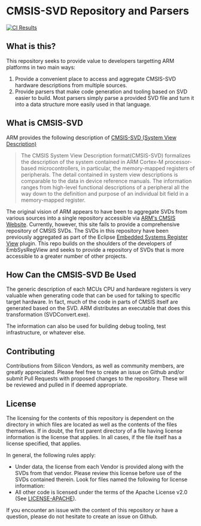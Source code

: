 CMSIS-SVD Repository and Parsers
================================

[![CI Results](https://github.com/posborne/cmsis-svd/workflows/test/badge.svg)](https://github.com/posborne/cmsis-svd/actions)

What is this?
-------------

This repository seeks to provide value to developers targetting ARM
platforms in two main ways:

1. Provide a convenient place to access and aggregate CMSIS-SVD
   hardware descriptions from multiple sources.
2. Provide parsers that make code generation and tooling based on SVD
   easier to build.  Most parsers simply parse a provided SVD file and
   turn it into a data structure more easily used in that language.

What is CMSIS-SVD
-----------------

ARM provides the following description of
[CMSIS-SVD (System View Description)](http://www.keil.com/pack/doc/CMSIS/SVD/html/index.html)

> The CMSIS System View Description format(CMSIS-SVD) formalizes the
> description of the system contained in ARM Cortex-M processor-based
> microcontrollers, in particular, the memory-mapped registers of
> peripherals. The detail contained in system view descriptions is
> comparable to the data in device reference manuals. The information
> ranges from high-level functional descriptions of a peripheral all the
> way down to the definition and purpose of an individual bit field in a
> memory-mapped register.

The original vision of ARM appears to have been to aggregate SVDs from
various sources into a single repository accessible via
[ARM's CMSIS Website](http://www.arm.com/products/processors/cortex-m/cortex-microcontroller-software-interface-standard.php).
Currently, however, this site fails to provide a comprehensive
repository of CMSIS SVDs.  The SVDs in this repository have been
previously aggregated as part of the Eclipse
[Embedded Systems Register View](http://embsysregview.sourceforge.net/)
plugin.  This repo builds on the shoulders of the developers of
EmbSysRegView and seeks to provide a repository of SVDs that is more
accessible to a greater number of other projects.

How Can the CMSIS-SVD Be Used
-----------------------------

The generic description of each MCUs CPU and hardware registers is
very valuable when generating code that can be used for talking to
specific target hardware.  In fact, much of the code in parts of CMSIS
itself are generated based on the SVD.  ARM distributes an executable
that does this transformation (SVDConvert.exe).

The information can also be used for building debug tooling, test
infrastructure, or whatever else.

Contributing
------------

Contributions from Silicon Vendors, as well as community members, are
greatly appreciated.  Please feel free to create an issue on Github
and/or submit Pull Requests with proposed changes to the repository.
These will be reviewed and pulled in if deemed appropriate.

License
-------

The licensing for the contents of this repository is dependent on the
directory in which files are located as well as the contents of the
files themselves.  If in doubt, the first parent directory of a file
having license information is the license that applies.  In all cases,
if the file itself has a license specified, that applies.

In general, the following rules apply:

* Under data, the license from each Vendor is provided along with the
  SVDs from that vendor.  Please review this license before use of the
  SVDs contained therein.  Look for files named the following for
  license information:
* All other code is licensed under the terms of the Apache License
  v2.0 (See [LICENSE-APACHE](LICENSE-APACHE)).

If you encounter an issue with the content of this repository or have
a question, please do not hesitate to create an issue on Github.
